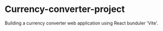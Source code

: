 # Currency-converter-project
Building a currency converter web application using React bunduler 'Vite'.
